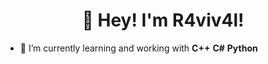 <h1 align="center">👋 Hey! I'm R4viv4l!</h1>

- 👀 I’m currently learning and working with **C++** **C#** **Python**
